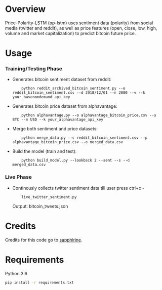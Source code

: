 # Overview

Price-Polarity-LSTM (pp-lstm) uses sentiment data (polarity) from social media (twitter and reddit), as well as price features (open, close, low, high, volume and market capitalization) to predict bitcoin future price.

# Usage
### Training/Testing Phase

* Generates bitcoin sentiment dataset from reddit: 
    ```
        python reddit_archived_bitcoin_sentiment.py --o reddit_bitcoin_sentiment.csv --d 2018/12/01 --n 2000 --v --k your_havenondemand_api_key
    ```
* Generates bitcoin price dataset from alphavantage: 
    ```
        python alphavantage.py --o alphavantage_bitcoin_price.csv --s BTC --m USD --k your_alphavantage_api_key
    ```
* Merge both sentiment and price datasets: 
    ```
        python merge_data.py --s reddit_bitcoin_sentiment.csv --p alphavantage_bitcoin_price.csv --o merged_data.csv
    ```
* Build the model (train and test):
    ```
        python build_model.py --lookback 2 --sent --s --d merged_data.csv
    ```

### Live Phase
* Continously collects twitter sentiment data till user press ctrl+c - 
    ```
        live_twitter_sentiment.py 
    ``` 
    Output: bitcoin_tweets.json


# Credits

Credits for this code go to [sapphirine](https://github.com/Sapphirine/BITCOIN-PRICE-PREDICTION-USING-SENTIMENT-ANALYSIS). 

# Requirements
Python 3.6

```bash
pip install -r requirements.txt
```
#